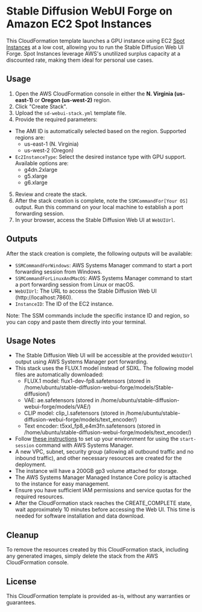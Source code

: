 # Stable Diffusion WebUI Forge on Amazon EC2 Spot Instances

This CloudFormation template launches a GPU instance using EC2 [Spot Instances](https://aws.amazon.com/ec2/spot/) at a low cost, allowing you to run the Stable Diffusion Web UI Forge. Spot Instances leverage AWS's unutilized surplus capacity at a discounted rate, making them ideal for personal use cases.

## Usage

1. Open the AWS CloudFormation console in either the **N. Virginia (us-east-1)** or **Oregon (us-west-2)** region.
2. Click "Create Stack".
3. Upload the `sd-webui-stack.yml` template file.
4. Provide the required parameters:
  - The AMI ID is automatically selected based on the region. Supported regions are:
    - us-east-1 (N. Virginia)
    - us-west-2 (Oregon)
  - `Ec2InstanceType`: Select the desired instance type with GPU support. Available options are:
    - g4dn.2xlarge
    - g5.xlarge
    - g6.xlarge
5. Review and create the stack.
6. After the stack creation is complete, note the `SSMCommandFor[Your OS]` output. Run this command on your local machine to establish a port forwarding session.
7. In your browser, access the Stable Diffusion Web UI at `WebUIUrl`.


## Outputs

After the stack creation is complete, the following outputs will be available:

- `SSMCommandForWindows`: AWS Systems Manager command to start a port forwarding session from Windows.
- `SSMCommandForLinuxAndMacOS`: AWS Systems Manager command to start a port forwarding session from Linux or macOS.
- `WebUIUrl`: The URL to access the Stable Diffusion Web UI (http://localhost:7860).
- `InstanceID`: The ID of the EC2 instance.

Note: The SSM commands include the specific instance ID and region, so you can copy and paste them directly into your terminal.

## Usage Notes

- The Stable Diffusion Web UI will be accessible at the provided `WebUIUrl` output using AWS Systems Manager port forwarding.
- This stack uses the FLUX.1 model instead of SDXL. The following model files are automatically downloaded:
  - FLUX.1 model: flux1-dev-fp8.safetensors (stored in /home/ubuntu/stable-diffusion-webui-forge/models/Stable-diffusion/)
  - VAE: ae.safetensors (stored in /home/ubuntu/stable-diffusion-webui-forge/models/VAE/)
  - CLIP model: clip_l.safetensors (stored in /home/ubuntu/stable-diffusion-webui-forge/models/text_encoder/)
  - Text encoder: t5xxl_fp8_e4m3fn.safetensors (stored in /home/ubuntu/stable-diffusion-webui-forge/models/text_encoder/)
- Follow [these instructions](https://docs.aws.amazon.com/systems-manager/latest/userguide/session-manager-working-with-install-plugin.html) to set up your environment for using the `start-session` command with AWS Systems Manager.
- A new VPC, subnet, security group (allowing all outbound traffic and no inbound traffic), and other necessary resources are created for the deployment.
- The instance will have a 200GB gp3 volume attached for storage.
- The AWS Systems Manager Managed Instance Core policy is attached to the instance for easy management.
- Ensure you have sufficient IAM permissions and service quotas for the required resources.
- After the CloudFormation stack reaches the CREATE_COMPLETE state, wait approximately 10 minutes before accessing the Web UI. This time is needed for software installation and data download.


## Cleanup

To remove the resources created by this CloudFormation stack, including any generated images, simply delete the stack from the AWS CloudFormation console.

## License

This CloudFormation template is provided as-is, without any warranties or guarantees.
